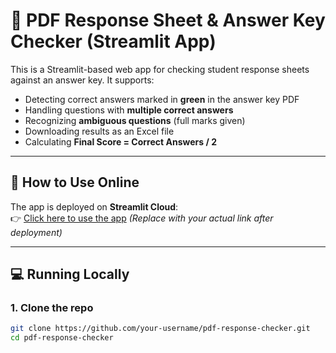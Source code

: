 # 📄 PDF Response Sheet & Answer Key Checker (Streamlit App)

This is a Streamlit-based web app for checking student response sheets against an answer key.
It supports:
- Detecting correct answers marked in **green** in the answer key PDF
- Handling questions with **multiple correct answers**
- Recognizing **ambiguous questions** (full marks given)
- Downloading results as an Excel file
- Calculating **Final Score = Correct Answers / 2**

---

## 🚀 How to Use Online
The app is deployed on **Streamlit Cloud**:  
👉 [Click here to use the app](https://your-username-your-repo-name.streamlit.app) *(Replace with your actual link after deployment)*

---

## 💻 Running Locally
### 1. Clone the repo
```bash
git clone https://github.com/your-username/pdf-response-checker.git
cd pdf-response-checker
